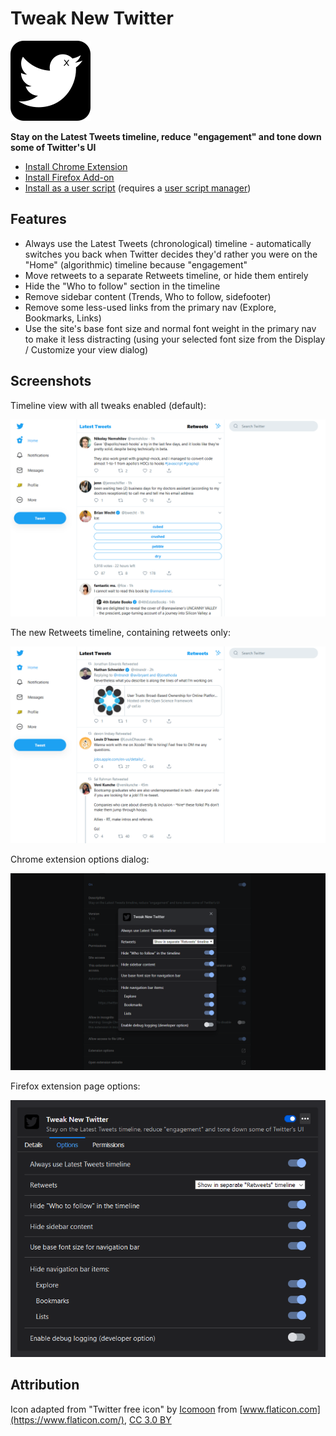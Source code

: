 # Tweak New Twitter

![](icons/icon128.png)

**Stay on the Latest Tweets timeline, reduce "engagement" and tone down some of Twitter's UI**

* [Install Chrome Extension](https://chrome.google.com/webstore/detail/kpmjjdhbcfebfjgdnpjagcndoelnidfj)
* [Install Firefox Add-on](https://addons.mozilla.org/en-US/firefox/addon/tweak-new-twitter/)
* [Install as a user script](https://greasyfork.org/en/scripts/387773-tweak-new-twitter) (requires a [user script manager](https://greasyfork.org/en#home-step-1))

## Features

- Always use the Latest Tweets (chronological) timeline - automatically switches you back when Twitter decides they'd rather you were on the "Home" (algorithmic) timeline because "engagement"
- Move retweets to a separate Retweets timeline, or hide them entirely
- Hide the "Who to follow" section in the timeline
- Remove sidebar content (Trends, Who to follow, sidefooter)
- Remove some less-used links from the primary nav (Explore, Bookmarks, Links)
- Use the site's base font size and normal font weight in the primary nav to make it less distracting (using your selected font size from the Display / Customize your view dialog)

## Screenshots

Timeline view with all tweaks enabled (default):

![Screenshot of a New Twitter timeline without retweets, sidebar content, nav links which can be hidden and a less distracting nav style](screenshots/timeline.png)

The new Retweets timeline, containing retweets only:

![Screenshot of the Retweets timeline Tweak New Twitter adds to New Twitter, containing nothing but retweets](screenshots/retweets.png)

Chrome extension options dialog:

![Screenshot of the options UI in Chrome](screenshots/chrome_options_dark.png)

Firefox extension page options:

![Screenshot of the options UI in Firefox](screenshots/firefox_options_dark.png)

## Attribution

Icon adapted from "Twitter free icon" by [Icomoon](https://icomoon.io/) from [www.flaticon.com](https://www.flaticon.com/), [CC 3.0 BY](https://creativecommons.org/licenses/by/3.0/)
